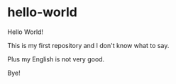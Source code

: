# hello-world


Hello World!

This is my first repository and I don't know what to say.

Plus my English is not very good.

Bye!
